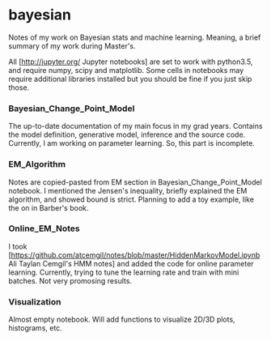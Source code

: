 # bayesian
Notes of my work on Bayesian stats and machine learning. Meaning, a brief summary of my work during Master's. 

All [http://jupyter.org/ Jupyter notebooks] are set to work with python3.5, and require numpy, scipy and matplotlib. Some cells in notebooks may require additional libraries installed but you should be fine if you just skip those.

### Bayesian_Change_Point_Model
The up-to-date documentation of my main focus in my grad years. Contains the model definition, generative model, inference and the source code. Currently, I am working on parameter learning. So, this part is incomplete.

### EM_Algorithm
Notes are copied-pasted from EM section in Bayesian_Change_Point_Model notebook. I mentioned the Jensen's inequality, briefly explained the EM algorithm, and showed bound is strict. Planning to add a toy example, like the on in Barber's book.

### Online_EM_Notes
I took [https://github.com/atcemgil/notes/blob/master/HiddenMarkovModel.ipynb Ali Taylan Cemgil's HMM notes] and added the code for online parameter learning. Currently, trying to tune the learning rate and train with mini batches. Not very promosing results. 

### Visualization
Almost empty notebook. Will add functions to visualize 2D/3D plots, histograms, etc.
